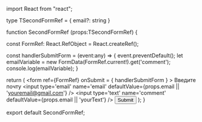 import React from "react";


type TSecondFormRef = {
  email?: string
}

function SecondFormRef  (props:TSecondFormRef)  {
 
  const FormRef: React.RefObject <HTMLFormElement> = React.createRef();

  const handlerSubmitForm = (event:any) => {
    event.preventDefault();
    let emailVariable = new FormData(FormRef.current!).get('comment');
    console.log(emailVariable);
  }

  return (
    <form 
      ref={FormRef}
      onSubmit = { handlerSubmitForm }
    >
      <label>Введите почту</label>
      <input 
        type='email'
        name='email'
        defaultValue={props.email || 'youremail@gmail.com'}
      />
      <input 
        type='text'
        name='comment'
        defaultValue={props.email || 'yourText'}
      />
      <button>Submit</button>
    </form>
  );
}


export default  SecondFormRef;
